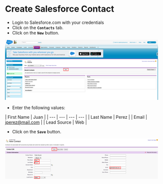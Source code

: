 # Create Salesforce Contact

* Login to Salesforce.com with your credentials
* Click on the **`Contacts`** tab.
* Click on the **`New`** button.

![](../../.gitbook/assets/image%20%28122%29.png)

* Enter the following values:

| First Name | Juan |
| --- | --- | --- | --- |
| Last Name | Perez |
| Email | jperez@mail.com |
| Lead Source | Web |

* Click on the **`Save`** button.

![](../../.gitbook/assets/image%20%28156%29.png)

